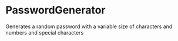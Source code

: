 # PasswordGenerator
Generates a random password with a variable size of characters and numbers and special characters
